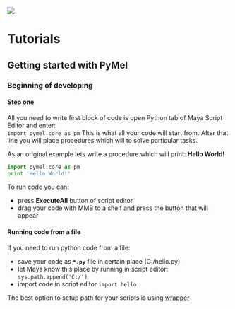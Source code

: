 ![](https://lh3.googleusercontent.com/-90kNXCym1kQ/VznLmU-hxOI/AAAAAAAAFno/0pT_n7X5Q90a7Fv0BCA-ky-NfB67H20jQCCo/s700/bannerDNA_tut_01.jpg)
# Tutorials

## Getting started with PyMel
### Beginning of developing
#### Step one
All you need to write first block of code is open Python tab of Maya Script Editor and enter:  
`import pymel.core as pm`
This is what all your code will start from. After that line you will place procedures which will to solve particular tasks. 

As an original example lets write a procedure which will print: **Hello World!**
```python
import pymel.core as pm
print 'Hello World!'
```
To run code you can:
- press **ExecuteAll** button of script editor
- drag your code with MMB to a shelf and press the button that will appear

#### Running code from a file
If you need to run python code from a file: 
- save your code as **`*.py`** file in certain place (C:/hello.py)
- let Maya know this place by running in script editor: `sys.path.append('C:/')`
- import code in script editor `import hello`

The best option to setup path for your scripts is using [wrapper](02-codex-dna#running-maya-and-nuke-with-wrappers)